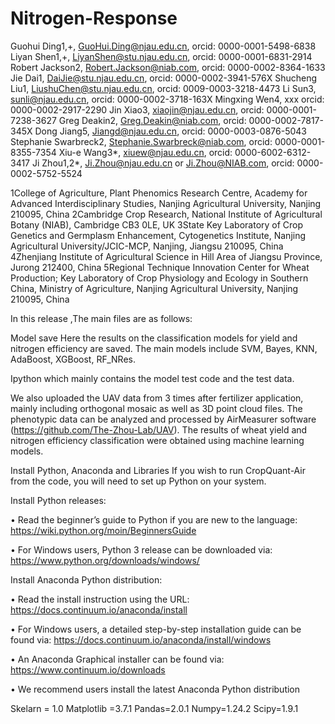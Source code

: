# Nitrogen-Response

Guohui Ding1,+, GuoHui.Ding@njau.edu.cn, orcid: 0000-0001-5498-6838
Liyan Shen1,+, LiyanShen@stu.njau.edu.cn, orcid: 0000-0001-6831-2914 
Robert Jackson2, Robert.Jackson@niab.com, orcid: 0000-0002-8364-1633
Jie Dai1, DaiJie@stu.njau.edu.cn, orcid: 0000-0002-3941-576X
Shucheng Liu1, LiushuChen@stu.njau.edu.cn, orcid: 0009-0003-3218-4473 
Li Sun3, sunli@njau.edu.cn, orcid: 0000-0002-3718-163X
Mingxing Wen4, xxx orcid: 0000-0002-2917-2290
Jin Xiao3, xiaojin@njau.edu.cn, orcid: 0000-0001-7238-3627
Greg Deakin2, Greg.Deakin@niab.com, orcid: 0000-0002-7817-345X
Dong Jiang5, Jiangd@njau.edu.cn, orcid: 0000-0003-0876-5043 
Stephanie Swarbreck2, Stephanie.Swarbreck@niab.com, orcid: 0000-0001-8355-7354
Xiu-e Wang3*, xiuew@njau.edu.cn, orcid: 0000-6002-6312-3417
Ji Zhou1,2*, Ji.Zhou@njau.edu.cn or Ji.Zhou@NIAB.com, orcid: 0000-0002-5752-5524

1College of Agriculture, Plant Phenomics Research Centre, Academy for Advanced Interdisciplinary Studies, Nanjing Agricultural University, Nanjing 210095, China
2Cambridge Crop Research, National Institute of Agricultural Botany (NIAB), Cambridge CB3 0LE, UK 
3State Key Laboratory of Crop Genetics and Germplasm Enhancement, Cytogenetics Institute, Nanjing Agricultural University/JCIC-MCP, Nanjing, Jiangsu 210095, China 
4Zhenjiang Institute of Agricultural Science in Hill Area of Jiangsu Province, Jurong 212400, China
5Regional Technique Innovation Center for Wheat Production; Key Laboratory of Crop Physiology and Ecology in Southern China, Ministry of Agriculture, Nanjing Agricultural University, Nanjing 210095, China

In this release ,The main files are as follows:

Model save 
Here the results on the classification models for yield and nitrogen efficiency are saved. The main models include SVM, Bayes, KNN, AdaBoost, XGBoost, RF_NRes.

Ipython
which mainly contains the model test code and the test data.

We also uploaded the UAV data from 3 times after fertilizer application, mainly including orthogonal mosaic as well as 3D point cloud files. The phenotypic data can be analyzed and processed by AirMeasurer software (https://github.com/The-Zhou-Lab/UAV). The results of wheat yield and nitrogen efficiency classification were obtained using machine learning models.

Install Python, Anaconda and Libraries
If you wish to run CropQuant-Air from the code, you will need to set up Python on your system.

Install Python releases:

• Read the beginner’s guide to Python if you are new to the language: https://wiki.python.org/moin/BeginnersGuide

• For Windows users, Python 3 release can be downloaded via: https://www.python.org/downloads/windows/


Install Anaconda Python distribution:

• Read the install instruction using the URL: https://docs.continuum.io/anaconda/install

• For Windows users, a detailed step-by-step installation guide can be found via: https://docs.continuum.io/anaconda/install/windows

• An Anaconda Graphical installer can be found via: https://www.continuum.io/downloads

• We recommend users install the latest Anaconda Python distribution



Skelarn = 1.0
Matplotlib =3.7.1
Pandas=2.0.1
Numpy=1.24.2
Scipy=1.9.1
